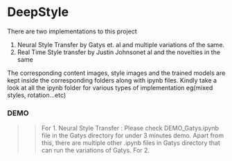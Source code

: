 # DeepStyle

There are two implementations to this project
1. Neural Style Transfer by Gatys et. al and multiple variations of the same.
2. Real Time Style transfer by Justin Johnsonet al and the novelties in the same

The corresponding content images, style images and the trained models are kept inside the corresponding folders along with ipynb files. Kindly take a look at all the ipynb folder for various types of implementation eg(mixed styles, rotation...etc)

### DEMO 
>> For 1. Neural Style Transfer : Please check DEMO_Gatys.ipynb file in the Gatys directory for under 3 minutes demo. Apart from this, there are multiple other .ipynb files in Gatys directory that can run the variations of Gatys.
>> For 2. 


